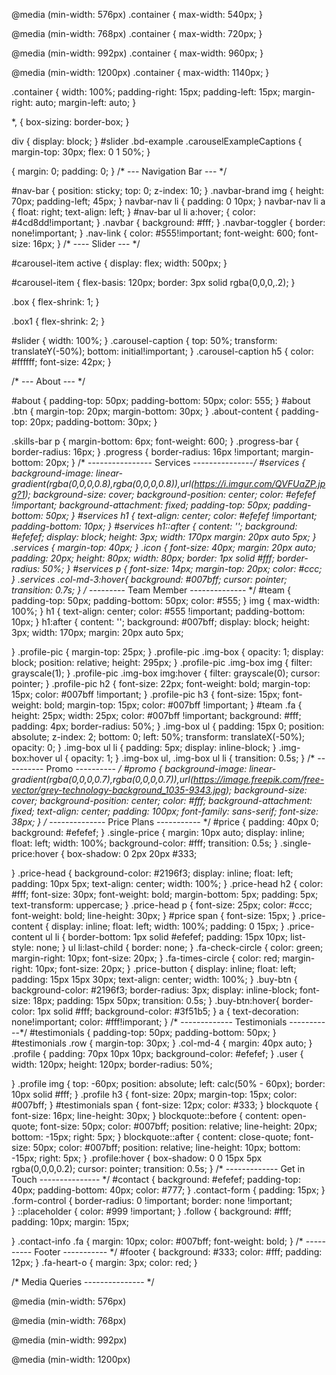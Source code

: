 @media (min-width: 576px) 
.container {
	max-width: 540px;
}

@media (min-width: 768px) 
.container {
	max-width: 720px;
}

@media (min-width: 992px) 
.container {
	max-width: 960px;
}

@media (min-width: 1200px) 
.container {
	max-width: 1140px;
}

.container {
	width: 100%; 
	padding-right: 15px;
	padding-left: 15px; 
	margin-right: auto;
	margin-left: auto;
}

*, {
	box-sizing: border-box;
}

div {
	display: block;
}
#slider
.bd-example
.carouselExampleCaptions {
	margin-top: 30px;
	flex: 0 1 50%;
}

{
	margin: 0; 
	padding: 0;
}
/* --- Navigation Bar --- */


#nav-bar
{
	position: sticky;
	top: 0;
	z-index: 10;
}
.navbar-brand img 
{
	height: 70px;
	padding-left; 45px;
}
navbar-nav li
{
	padding: 0 10px;
}
navbar-nav li a
{
	float: right;
	text-align: left;
}
#nav-bar ul li a:hover; 
{
	color: #4cd8dd!important;
}
.navbar 
{
	background: #fff;
}
.navbar-toggler
{
	border: none!important;
}
.nav-link
{
	color: #555!important;
	font-weight: 600;
	font-size: 16px;
}
/* ---- Slider --- */ 

#carousel-item active {
  display: flex;
  width: 500px;
}

#carousel-item {
  flex-basis: 120px;
  border: 3px solid rgba(0,0,0,.2);
}

.box {
  flex-shrink: 1;
}

.box1 {
  flex-shrink: 2;
}

#slider 
{
	width: 100%;
}
.carousel-caption
{
	top: 50%; 
	transform: translateY(-50%);
	bottom: initial!important;
}
.carousel-caption h5
{
	color: #ffffff;
	font-size: 42px;
}

/* --- About --- */ 


#about 
{
	padding-top: 50px;
	padding-bottom: 50px; 
	color: 555; 
}
#about .btn
{
	margin-top: 20px;
	margin-bottom: 30px;
}
.about-content
{
	padding-top: 20px;
	padding-bottom: 30px; 
}

.skills-bar p
{
	margin-bottom: 6px;
	font-weight: 600;
}
.progress-bar
{
	border-radius: 16px;
}
.progress
{
	border-radius: 16px !important;
	margin-bottom: 20px;
}
/* ---------------- Services ---------------*/
#services
{
	background-image: linear-gradient(rgba(0,0,0,0.8),rgba(0,0,0,0.8)),url(https://i.imgur.com/QVFUaZP.jpg?1);
	background-size: cover;
	background-position: center;
	color: #efefef !important;
	background-attachment: fixed; 
	padding-top: 50px;
	padding-bottom: 50px;
}
#services h1
{
	text-align: center; 
	color: #efefef !important;
	padding-bottom: 10px;
}
#services h1::after
{
	content: '';
	background: #efefef;
	display: block;
	height: 3px;
	width: 170px
	margin: 20px auto 5px;
}
.services
{
	margin-top: 40px;
}
.icon
{
	font-size: 40px;
	margin: 20px auto; 
	padding: 20px; 
	height: 80px;
	width: 80px;
	border: 1px solid #fff;
	border-radius: 50%;
}
#services p 
{
	font-size: 14px; 
	margin-top: 20px;
	color: #ccc;
}
.services .col-md-3:hover{
	background: #007bff;
	cursor: pointer;
	transition: 0.7s;
}
/* --------- Team Member -------------- */
#team
{
	padding-top: 50px;
	padding-bottom: 50px;
	color: #555;
}
img
{
	max-width: 100%;
}
h1
{
	text-align: center;
	color: #555 !important; 
	padding-bottom: 10px;
}
h1:after
{
	content: '';
	background: #007bff;
	display: block; 
	height: 3px;
	width: 170px;
	margin: 20px auto 5px;
	
}
.profile-pic
{
	margin-top: 25px;
}
.profile-pic .img-box
{
	opacity: 1;
	display: block;
	position: relative;
	height: 295px; 
}
.profile-pic .img-box img
{
	filter: grayscale(1);
}
.profile-pic .img-box img:hover
{
	filter: grayscale(0);
	cursor: pointer; 
}
.profile-pic h2
{
	font-size: 22px;
	font-weight: bold;
	margin-top: 15px;
	color: #007bff !important;
}
.profile-pic h3
{
	font-size: 15px;
	font-weight: bold;
	margin-top: 15px;
	color: #007bff !important;
}
#team .fa
{
	height: 25px;
	width: 25px;
	color: #007bff !important;
	background: #fff;
	padding: 4px;
	border-radius: 50%;
}
.img-box ul 
{
	padding: 15px 0;
	position: absolute; 
	z-index: 2;
	bottom: 0;
	left: 50%;
	transform: translateX(-50%);
	opacity: 0;
} 
.img-box ul li 
{
	padding: 5px;
	display: inline-block;
}
.img-box:hover ul
{
	opacity: 1;
}
.img-box ul, .img-box ul li
{
	transition: 0.5s;
}
/* ---------- Promo ---------- */
#promo
{
	background-image: linear-gradient(rgba(0,0,0,0.7),rgba(0,0,0,0.7)),url(https://image.freepik.com/free-vector/grey-technology-background_1035-9343.jpg);
	background-size: cover; 
	background-position: center;
	color: #fff;
	background-attachment: fixed; 
	text-align: center;
	padding: 100px; 
	font-family: sans-serif;
	font-size: 38px;
}
/* -------------- Price Plans ----------- */
#price
{
	padding: 40px 0;
	background: #efefef;
}
.single-price
{
	margin: 10px auto;
	display: inline;
	float: left;
	width: 100%;
	background-color: #fff;
	transition: 0.5s;
}
.single-price:hover
{
	box-shadow: 0 2px 20px #333;
		
}
.price-head
{
	background-color: #2196f3;
	display: inline;
	float: left;
	padding: 10px 5px;
	text-align: center; 
	width: 100%;
}
.price-head h2
{
	color: #fff;
	font-size: 30px;
	font-weight: bold;
	margin-bottom: 5px;
	padding: 5px;
	text-transform: uppercase;
}
.price-head p
{
	font-size: 25px; 
	color: #ccc;
	font-weight: bold;
	line-height: 30px;
}
#price span
{
	font-size: 15px;
}
.price-content
{
	display: inline;
	float: left;
	width: 100%;
	padding: 0 15px;
}
.price-content ul li
{
	border-bottom: 1px solid #efefef;
	padding: 15px 10px;
	list-style: none;
}
ul li:last-child
{
	border: none;
}
.fa-check-circle
{
	color: green;
	margin-right: 10px;
	font-size: 20px;
}
.fa-times-circle
{
	color: red;
	margin-right: 10px;
	font-size: 20px;
}
.price-button
{
	display: inline;
	float: left;
	padding: 15px 15px 30px;
	text-align: center;
	width: 100%;
}
.buy-btn
{
	background-color: #2196f3;
	border-radius: 3px;
	display: inline-block;
	font-size: 18px;
	padding: 15px 50px;
	transition: 0.5s;
}
.buy-btn:hover{
	border-color: 1px solid #fff;
	background-color: #3f51b5;
}
a
{
	text-decoration: none!important;
	color: #fff!imporant;
}
/* ------------- Testimonials -----------*/ 
#testimonials
{
	padding-top: 50px;
	padding-bottom: 50px;
}
#testimonials .row
{
	margin-top: 30px; 
}
.col-md-4
{
	margin: 40px auto;
}
.profile
{
	padding: 70px 10px 10px;
	background-color: #efefef;
}
.user
{
	width: 120px;
	height: 120px; 
	border-radius: 50%;
	
}
.profile img
{
	top: -60px;
	position: absolute; 
	left: calc(50% - 60px);
	border: 10px solid #fff;
}
.profile h3
{
	font-size: 20px;
	margin-top: 15px;
	color: #007bff;
}
#testimonials span
{
	font-size: 12px;
	color: #333;
}
blockquote
{
	font-size: 16px;
	line-height: 30px; 
}
blockquote::before
{
	content: open-quote;
	font-size: 50px;
	color: #007bff;
	position: relative; 
	line-height: 20px;
	bottom: -15px;
	right: 5px;
}
blockquote::after
{
	content: close-quote;
	font-size: 50px;
	color: #007bff;
	position: relative; 
	line-height: 10px;
	bottom: -15px;
	right: 5px;
}
.profile:hover
{
	box-shadow: 0 0 15px 5px rgba(0,0,0,0.2);
	cursor: pointer;
	transition: 0.5s;
}
/* ------------- Get in Touch --------------- */
#contact
{
	background: #efefef;
	padding-top: 40px;
	padding-bottom: 40px;
	color: #777;
}
.contact-form
{
	padding: 15px;
}
.form-control
{
	border-radius: 0 !important;
	border: none !important;   
}
::placeholder
{
	color: #999 !important;
}
.follow
{
	background: #fff;
	padding: 10px;
	margin: 15px;

}
.contact-info .fa
{
	margin: 10px; 
	color: #007bff;
	font-weight: bold;
}
/* ---------- Footer ----------- */
#footer
{
	background: #333;
	color: #fff;
	padding: 12px;
}
.fa-heart-o
{
	margin: 3px;
	color: red;
}

/* Media Queries --------------- */


@media (min-width: 576px) 

@media (min-width: 768px) 

@media (min-width: 992px) 

@media (min-width: 1200px) 